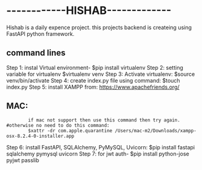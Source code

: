 
# ------------HISHAB-------------
Hishab is a daily expence project. this projects backend is createing using FastAPI python framework.

##  command lines
Step 1: instal Virtual environment-
        $pip install virtualenv
Step 2: setting variable for virtualenv
        $virtualenv venv
Step 3: Activate virtualenv:
        $source venv/bin/activate
Step 4: create index.py file using command:
        $touch index.py
Step 5: install XAMPP from: https://www.apachefriends.org/
 ##        MAC:
            if mac not support then use this command then try again. #otherwise no need to do this command:
            $xattr -dr com.apple.quarantine /Users/mac-m2/Downloads/xampp-osx-8.2.4-0-installer.app
Step 6: install FastAPI, SQLAlchemy, PyMySQL, Uvicorn:
        $pip install fastapi sqlalchemy pymysql uvicorn
Step 7: for jwt auth-
        $pip install python-jose pyjwt passlib